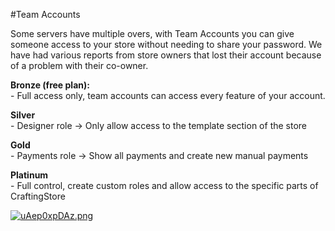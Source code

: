 #Team Accounts

Some servers have multiple overs, with Team Accounts you can give someone access to your store without needing to share your password. We have had various reports from store owners that lost their account because of a problem with their co-owner.

**Bronze (free plan):**  
\- Full access only, team accounts can access every feature of your account.

**Silver**  
\- Designer role -&gt; Only allow access to the template section of the store  
  
**Gold**  
\- Payments role -&gt; Show all payments and create new manual payments  
  
**Platinum**  
\- Full control, create custom roles and allow access to the specific parts of CraftingStore

[![uAep0xpDAz.png](/img/features/team-accounts/dkwezw2fwj.png)](/img/features/team-accounts/60x3xjufj3.png)